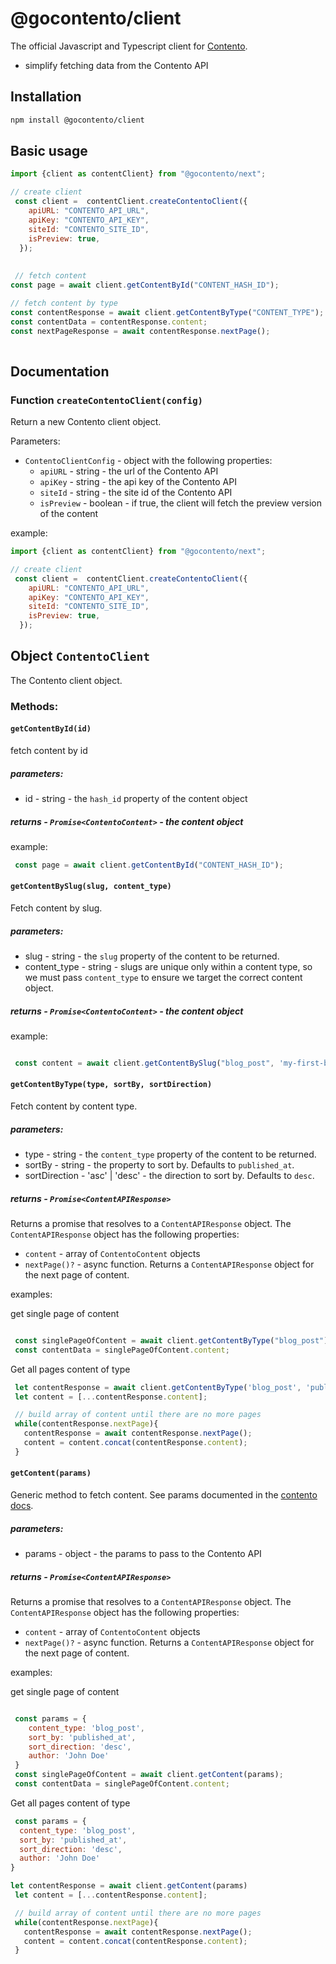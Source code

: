 # @gocontento/client

The official Javascript and Typescript client for [Contento](https://contento.io).

- simplify fetching data from the Contento API

## Installation

```bash
npm install @gocontento/client
```
## Basic usage

```javascript
import {client as contentClient} from "@gocontento/next";

// create client
 const client =  contentClient.createContentoClient({
    apiURL: "CONTENTO_API_URL",
    apiKey: "CONTENTO_API_KEY",
    siteId: "CONTENTO_SITE_ID",
    isPreview: true,
  });
 
 
 // fetch content
const page = await client.getContentById("CONTENT_HASH_ID");

// fetch content by type
const contentResponse = await client.getContentByType("CONTENT_TYPE");
const contentData = contentResponse.content;
const nextPageResponse = await contentResponse.nextPage();
 

```

## Documentation

### Function `createContentoClient(config)`
Return a new Contento client object.

Parameters:

- `ContentoClientConfig` - object with the following properties:
  - `apiURL` - string - the url of the Contento API
  - `apiKey` - string - the api key of the Contento API
  - `siteId` - string - the site id of the Contento API
  - `isPreview` - boolean - if true, the client will fetch the preview version of the content


example:

```javascript
import {client as contentClient} from "@gocontento/next";

// create client
 const client =  contentClient.createContentoClient({
    apiURL: "CONTENTO_API_URL",
    apiKey: "CONTENTO_API_KEY",
    siteId: "CONTENTO_SITE_ID",
    isPreview: true,
  });

```

## Object `ContentoClient`

The Contento client object.

### Methods:

#### `getContentById(id)` 

fetch content by id

##### parameters:
- id - string - the `hash_id` property of the content object 

##### returns - `Promise<ContentoContent>` - the content object

example:

```javascript
 const page = await client.getContentById("CONTENT_HASH_ID");

```

#### `getContentBySlug(slug, content_type)`

Fetch content by slug.

##### parameters:
- slug - string - the `slug` property of the content to be returned.
- content_type - string - slugs are unique only within a content type, so we must pass `content_type` to ensure we target the correct content object.

##### returns - `Promise<ContentoContent>` - the content object

example:

```javascript

 const content = await client.getContentBySlug("blog_post", 'my-first-blog-post');
 ```

#### `getContentByType(type, sortBy, sortDirection)`

Fetch content by content type.

##### parameters:
- type - string - the `content_type` property of the content to be returned.
- sortBy - string - the property to sort by. Defaults to `published_at`.
- sortDirection - 'asc' | 'desc' - the direction to sort by. Defaults to `desc`.

##### returns - `Promise<ContentAPIResponse>` 
Returns a promise that resolves to a `ContentAPIResponse` object. The `ContentAPIResponse` object has the following properties:

- `content` - array of `ContentoContent` objects
- `nextPage()?` - async function. Returns a `ContentAPIResponse` object for the next page of content.

examples:

get single page of content

```javascript

 const singlePageOfContent = await client.getContentByType("blog_post");
 const contentData = singlePageOfContent.content;
 ```
Get all pages content of type

```javascript
 let contentResponse = await client.getContentByType('blog_post', 'published_at', 'desc')
 let content = [...contentResponse.content];

 // build array of content until there are no more pages
 while(contentResponse.nextPage){
   contentResponse = await contentResponse.nextPage();
   content = content.concat(contentResponse.content);
 }

```

#### `getContent(params)`

Generic method to fetch content. See params documented in the [contento docs](https://www.contento.io/docs/content-api/v1/endpoints#list-all-content).

##### parameters:
- params - object - the params to pass to the Contento API

##### returns - `Promise<ContentAPIResponse>`
Returns a promise that resolves to a `ContentAPIResponse` object. The `ContentAPIResponse` object has the following properties:

- `content` - array of `ContentoContent` objects
- `nextPage()?` - async function. Returns a `ContentAPIResponse` object for the next page of content.

examples:

get single page of content

```javascript

 const params = {
    content_type: 'blog_post',
    sort_by: 'published_at',
    sort_direction: 'desc',
    author: 'John Doe'
 }
 const singlePageOfContent = await client.getContent(params);
 const contentData = singlePageOfContent.content;
 ```
Get all pages content of type

```javascript
 const params = {
  content_type: 'blog_post',
  sort_by: 'published_at',
  sort_direction: 'desc',
  author: 'John Doe'
} 

let contentResponse = await client.getContent(params)
 let content = [...contentResponse.content];

 // build array of content until there are no more pages
 while(contentResponse.nextPage){
   contentResponse = await contentResponse.nextPage();
   content = content.concat(contentResponse.content);
 }

```



